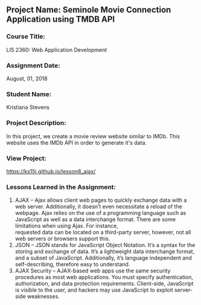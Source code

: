 ## Project Name:  Seminole Movie Connection Application using TMDB API

### Course Title:
LIS 2360:  Web Application Development

### Assignment Date:  
August, 01, 2018

### Student Name:  
Kristiana Stevens

### Project Description:
In this project, we create a movie review website similar to IMDb. This website
uses the IMDb API in order to generate it's data.

### View Project:
 https://ks15j.github.io/lesson8_ajax/
 
### Lessons Learned in the Assignment:
1.	AJAX – Ajax allows client web pages to quickly exchange data with a web server.
    Additionally, it doesn’t even necessitate a reload of the webpage.
    Ajax relies on the use of a programming language such as JavaScript as well as a 
    data interchange format. There are some limitations when using Ajax. For instance,  
    requested data can be located on a third-party server, however,
    not all web servers or browsers support this.  
2. 	JSON – JSON stands for JavaScript Object Notation. It’s a syntax for the storing 
    and exchange of data. It’s a lightweight data interchange format, and a subset of JavaScript.
    Additionally, it’s language independent and self-describing, therefore easy to understand. 
3.	AJAX Security – AJAX-based web apps use the same security procedures as most web applications. 
    You must specify authentication, authorization, and data protection requirements. Client-side, 
    JavaScript is visible to the user, and hackers may use JavaScript to exploit server-side weaknesses. 
